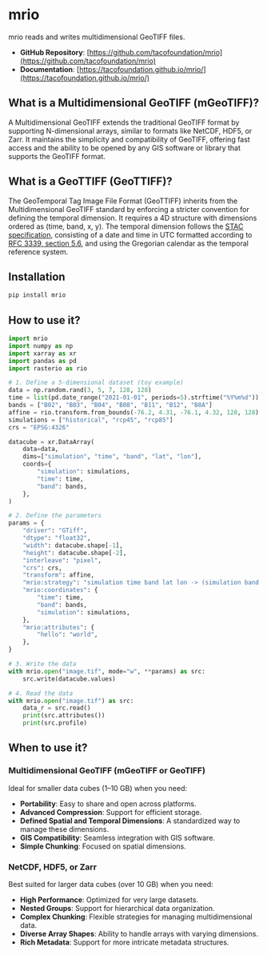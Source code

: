 # mrio

mrio reads and writes multidimensional GeoTIFF files.

- **GitHub Repository**: [https://github.com/tacofoundation/mrio](https://github.com/tacofoundation/mrio)
- **Documentation**: [https://tacofoundation.github.io/mrio/](https://tacofoundation.github.io/mrio/)

## What is a Multidimensional GeoTIFF (mGeoTIFF)?

A Multidimensional GeoTIFF extends the traditional GeoTIFF format by supporting N-dimensional arrays, similar to formats like NetCDF, HDF5, or Zarr. It maintains the simplicity and compatibility of GeoTIFF, offering fast access and the ability to be opened by any GIS software or library that supports the GeoTIFF format.

## What is a GeoTTIFF (GeoTTIFF)?

The GeoTemporal Tag Image File Format (GeoTTIFF) inherits from the Multidimensional GeoTIFF standard by enforcing a stricter convention for defining the temporal dimension. It requires a 4D structure with dimensions ordered as (time, band, x, y). The temporal dimension follows the [STAC specification](https://stacspec.org/), consisting of a date and time in UTC formatted according to [RFC 3339, section 5.6](https://datatracker.ietf.org/doc/html/rfc3339#section-5.6), and using the Gregorian calendar as the temporal reference system.

## Installation

```python
pip install mrio
```

## How to use it?

```python
import mrio
import numpy as np
import xarray as xr
import pandas as pd
import rasterio as rio

# 1. Define a 5-dimensional dataset (toy example)
data = np.random.rand(3, 5, 7, 128, 128)
time = list(pd.date_range("2021-01-01", periods=5).strftime("%Y%m%d"))
bands = ["B02", "B03", "B04", "B08", "B11", "B12", "B8A"]
affine = rio.transform.from_bounds(-76.2, 4.31, -76.1, 4.32, 128, 128)
simulations = ["historical", "rcp45", "rcp85"]
crs = "EPSG:4326"

datacube = xr.DataArray(
    data=data,
    dims=["simulation", "time", "band", "lat", "lon"],
    coords={
        "simulation": simulations,
        "time": time,
        "band": bands,
    },
)

# 2. Define the parameters
params = {
    "driver": "GTiff",
    "dtype": "float32",
    "width": datacube.shape[-1],
    "height": datacube.shape[-2],
    "interleave": "pixel",
    "crs": crs,
    "transform": affine,
    "mrio:strategy": "simulation time band lat lon -> (simulation band time) lat lon",
    "mrio:coordinates": {
        "time": time,
        "band": bands,
        "simulation": simulations,
    },
    "mrio:attributes": {
        "hello": "world",
    },
}

# 3. Write the data
with mrio.open("image.tif", mode="w", **params) as src:
    src.write(datacube.values)

# 4. Read the data
with mrio.open("image.tif") as src:
    data_r = src.read()
    print(src.attributes())
    print(src.profile)
```

## When to use it?

### Multidimensional GeoTIFF (mGeoTIFF or GeoTIFF)

Ideal for smaller data cubes (1–10 GB) when you need:

- **Portability**: Easy to share and open across platforms.
- **Advanced Compression**: Support for efficient storage.
- **Defined Spatial and Temporal Dimensions**: A standardized way to manage these dimensions.
- **GIS Compatibility**: Seamless integration with GIS software.
- **Simple Chunking**: Focused on spatial dimensions.

### NetCDF, HDF5, or Zarr

Best suited for larger data cubes (over 10 GB) when you need:

- **High Performance**: Optimized for very large datasets.
- **Nested Groups**: Support for hierarchical data organization.
- **Complex Chunking**: Flexible strategies for managing multidimensional data.
- **Diverse Array Shapes**: Ability to handle arrays with varying dimensions.
- **Rich Metadata**: Support for more intricate metadata structures.
